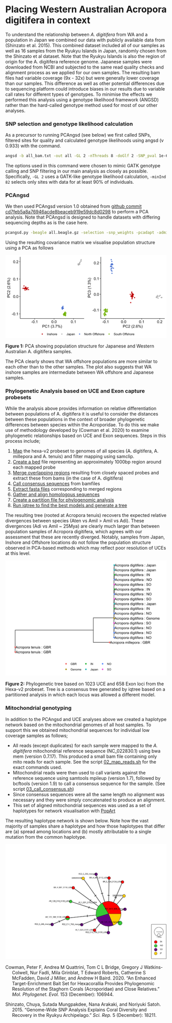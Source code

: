 Placing Western Australian Acropora digitifera in context
================

To understand the relationship between *A. digitifera* from WA and a
population in Japan we combined our data with publicly available data
from (Shinzato et al. 2015). This combined dataset included all of our
samples as well as 16 samples from the Ryukyu Islands in Japan, randomly
chosen from the Shinzato et al dataset. Note that the Ryukyu Islands is
also the region of origin for the A. digitifera reference genome.
Japanese samples were downloaded from NCBI and subjected to the same
read quality checks and alignment process as we applied for our own
samples. The resulting bam files had variable coverage (9x - 32x) but
were generally lower coverage than our samples. This difference as well
as other potential differences due to sequencing platform could
introduce biases in our results due to variable call rates for different
types of genotypes. To minimise the effects we performed this analysis
using a genotype likelihood framework (ANGSD) rather than the
hard-called genotype method used for most of our other analyses.

### SNP selection and genotype likelihood calculation

As a precursor to running PCAngsd (see below) we first called SNPs,
filtered sites for quality and calculated genotype likelihoods using
angsd (v 0.933) with the command.

``` bash
angsd -b all_bam.txt -out all -GL 2 -nThreads 8 -doGlf 2 -SNP_pval 1e-6 -doMajorMinor 1 -doMaf 2 -doCounts 1 -minMaf 0.05 -minInd 82 -minMapQ 20 -minQ 20 -setMinDepth 910 -setMaxDepth 3000 -setMinDepthInd 3
```

The options used in this command were chosen to mimic GATK genotype
calling and SNP filtering in our main analysis as closely as possible.
Specifically, `-GL 2` uses a GATK-like genotype likelihood calculation,
`-minInd 82` selects only sites with data for at least 90% of
individuals.

### PCAngsd

We then used PCAngsd version 1.0 obtained from [github commit
cd7feb5a8a76946acde8beaceb919e59dc8d0298](https://github.com/Rosemeis/pcangsd.git)
to perform a PCA analysis. Note that PCAngsd is designed to handle
datasets with differing sequencing depths as is the case here.

``` bash
pcangsd.py -beagle all.beagle.gz -selection -snp_weights -pcadapt -admix -tree -maf_save -pi_save -dosage_save -sites_save -threads 32 -out jpwa
```

Using the resulting covariance matrix we visualise population structure
using a PCA as follows

<img src="x10.outgroup_analysis_files/figure-gfm/pcangsd-pca-2-1.png" width="672" />

**Figure 1:** PCA showing population structure for Japanese and Western
Australian A. digitifera samples.

The PCA clearly shows that WA offshore populations are more similar to
each other than to the other samples. The plot also suggests that WA
inshore samples are intermediate between WA offshore and Japanese
samples.

### Phylogenetic Analysis based on UCE and Exon capture probesets

While the analysis above provides information on relative
differentiation between populations of A. digitifera it is useful to
consider the distances between these populations in the context of
broader phylogenetic differences between species within the Acroporidae.
To do this we make use of methodology developed by (Cowman et al. 2020)
to examine phylogenetic relationships based on UCE and Exon sequences.
Steps in this process include;

1.  [Map](data/hpc/iqtree/02_map_probes.sh) the hexa-v2 probeset to
    genomes of all species (A. digitifera, A. millepora and A. tenuis)
    and filter mapping using samclip.
2.  [Create a bed](data/hpc/iqtree/03_sam2bed.sh) file representing an
    approximately 1000bp region around each mapped probe
3.  [Merge overlapping regions](data/hpc/iqtree/04_extract_bams.sh)
    resulting from closely spaced probes and extract these from bams (in
    the case of A. digitifera)
4.  [Call consensus sequences](data/hpc/iqtree/05_call_consensus.sh)
    from bamfiles
5.  [Extract fasta files](data/hpc/iqtree/06_extract_uces.sh)
    corresponding to merged regions
6.  [Gather and align homologous
    sequences](data/hpc/iqtree/07_gather_uces.sh)
7.  [Create a partition file for phylogenomic
    analysis](data/hpc/iqtree/08_make_partitions.sh)
8.  [Run iqtree to find the best models and generate a
    tree](data/hpc/iqtree/09_iqtree.sh)

The resulting tree (rooted at Acropora tenuis) recovers the expected
relative divergences between species (Aten vs Amil &gt; Amil vs Adi).
These divergences (Adi vs Amil \~ 25Mya) are clearly much larger than
between population samples of Acropora digitifera, which agrees with our
assessment that these are recently diverged. Notably, samples from
Japan, Inshore and Offshore locations do not follow the population
structure observed in PCA-based methods which may reflect poor
resolution of UCEs at this level.

<img src="x10.outgroup_analysis_files/figure-gfm/unnamed-chunk-4-1.png" width="672" />

**Figure 2:** Phylogenetic tree based on 1023 UCE and 658 Exon loci from
the Hexa-v2 probeset. Tree is a consensus tree generated by iqtree based
on a partitioned analysis in which each locus was allowed a different
model.

### Mitochondrial genotyping

In addition to the PCAngsd and UCE analyses above we created a haplotype
network based on the mitochondrial genomes of all host samples. To
support this we obtained mitochondrial sequences for individual low
coverage samples as follows;

-   All reads (except duplicates) for each sample were mapped to the *A.
    digitifera* mitochondrial reference sequence (NC\_022830.1) using
    bwa mem (version 0.7.17). This produced a small bam file containing
    only mito reads for each sample. See the script
    [02\_map\_reads.sh](data/hpc/mito_mapping/02_map_reads.sh) for the
    exact commands used.  
-   Mitochondrial reads were then used to call variants against the
    reference sequence using samtools mpileup (version 1.7), followed by
    bcftools (version 1.9) to call a consensus sequence for the sample.
    (See script
    [03\_call\_consensus.sh](data/hpc/mito_mapping/03_call_consensus.sh))
-   Since consensus sequences were all the same length no alignment was
    necessary and they were simply concatenated to produce an alignment.
-   This set of aligned mitochondrial sequences was used as a set of
    haplotypes for network visualisation with
    [PopArt](http://popart.otago.ac.nz/index.shtml)

The resulting haplotype network is shown below. Note how the vast
majority of samples share a haplotype and how those haplotypes that
differ are (a) spread among locations and (b) mostly attributable to a
single mutation from the common haplotype.

![host\_mito\_network](data/hpc/mito_mapping/AllSamplesMitoConsensus_PopArt.svg)

<div id="refs" class="references csl-bib-body hanging-indent">

<div id="ref-Cowman2020-mo" class="csl-entry">

Cowman, Peter F, Andrea M Quattrini, Tom C L Bridge, Gregory J
Watkins-Colwell, Nur Fadli, Mila Grinblat, T Edward Roberts, Catherine S
McFadden, David J Miller, and Andrew H Baird. 2020. “An Enhanced
Target-Enrichment Bait Set for Hexacorallia Provides Phylogenomic
Resolution of the Staghorn Corals (Acroporidae) and Close Relatives.”
*Mol. Phylogenet. Evol.* 153 (December): 106944.

</div>

<div id="ref-Shinzato2015-rz" class="csl-entry">

Shinzato, Chuya, Sutada Mungpakdee, Nana Arakaki, and Noriyuki Satoh.
2015. “Genome-Wide SNP Analysis Explains Coral Diversity and Recovery in
the Ryukyu Archipelago.” *Sci. Rep.* 5 (December): 18211.

</div>

</div>
